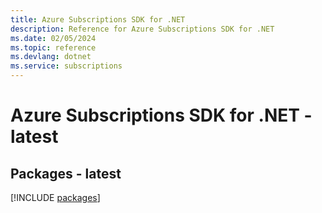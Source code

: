 ```yaml
---
title: Azure Subscriptions SDK for .NET
description: Reference for Azure Subscriptions SDK for .NET
ms.date: 02/05/2024
ms.topic: reference
ms.devlang: dotnet
ms.service: subscriptions
---
```

# Azure Subscriptions SDK for .NET - latest
## Packages - latest
[!INCLUDE [packages](subscriptions-index.md)]